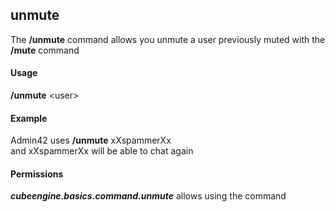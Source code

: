 ## unmute ##
The **/unmute** command allows you unmute a user previously muted with the **/mute** command

#### Usage ####
**/unmute** <user\>

#### Example ####
Admin42 uses **/unmute** xXspammerXx  
and xXspammerXx will be able to chat again

#### Permissions ####
***cubeengine.basics.command.unmute*** allows using the command
